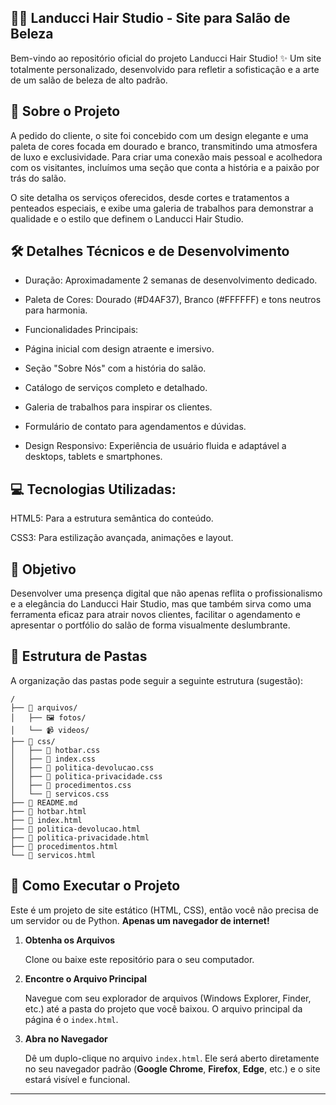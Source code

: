 ## 💇‍♀️ Landucci Hair Studio - Site para Salão de Beleza
Bem-vindo ao repositório oficial do projeto Landucci Hair Studio! ✨ Um site totalmente personalizado, desenvolvido para refletir a sofisticação e a arte de um salão de beleza de alto padrão.

## 🌟 Sobre o Projeto
A pedido do cliente, o site foi concebido com um design elegante e uma paleta de cores focada em dourado e branco, transmitindo uma atmosfera de luxo e exclusividade. Para criar uma conexão mais pessoal e acolhedora com os visitantes, incluímos uma seção que conta a história e a paixão por trás do salão.

O site detalha os serviços oferecidos, desde cortes e tratamentos a penteados especiais, e exibe uma galeria de trabalhos para demonstrar a qualidade e o estilo que definem o Landucci Hair Studio.

## 🛠️ Detalhes Técnicos e de Desenvolvimento
-  Duração: Aproximadamente 2 semanas de desenvolvimento dedicado.

-  Paleta de Cores: Dourado (#D4AF37), Branco (#FFFFFF) e tons neutros para harmonia.

-  Funcionalidades Principais:

-  Página inicial com design atraente e imersivo.

-  Seção "Sobre Nós" com a história do salão.

-  Catálogo de serviços completo e detalhado.

-  Galeria de trabalhos para inspirar os clientes.

- Formulário de contato para agendamentos e dúvidas.

-  Design Responsivo: Experiência de usuário fluida e adaptável a desktops, tablets e smartphones.
  
## 💻 Tecnologias Utilizadas:

HTML5: Para a estrutura semântica do conteúdo.

CSS3: Para estilização avançada, animações e layout.


## 🎯 Objetivo
Desenvolver uma presença digital que não apenas reflita o profissionalismo e a elegância do Landucci Hair Studio, mas que também sirva como uma ferramenta eficaz para atrair novos clientes, facilitar o agendamento e apresentar o portfólio do salão de forma visualmente deslumbrante.

## 📂 Estrutura de Pastas

A organização das pastas pode seguir a seguinte estrutura (sugestão):

```
/
├── 📁 arquivos/
│   ├── 🖼️ fotos/
│   └── 📹 videos/
├── 📁 css/
│   ├── 🎨 hotbar.css
│   ├── 🎨 index.css
│   ├── 🎨 politica-devolucao.css
│   ├── 🎨 politica-privacidade.css
│   ├── 🎨 procedimentos.css
│   └── 🎨 servicos.css
├── 📄 README.md
├── 📄 hotbar.html
├── 📄 index.html
├── 📄 politica-devolucao.html
├── 📄 politica-privacidade.html
├── 📄 procedimentos.html
└── 📄 servicos.html

```

## 🚀 Como Executar o Projeto

Este é um projeto de site estático (HTML, CSS), então você não precisa de um servidor ou de Python. **Apenas um navegador de internet!**

1.  **Obtenha os Arquivos**
    
    Clone ou baixe este repositório para o seu computador.
    
2.  **Encontre o Arquivo Principal**
    
    Navegue com seu explorador de arquivos (Windows Explorer, Finder, etc.) até a pasta do projeto que você baixou. O arquivo principal da página é o `index.html`.
    
3.  **Abra no Navegador**
    
    Dê um duplo-clique no arquivo `index.html`. Ele será aberto diretamente no seu navegador padrão (**Google Chrome**, **Firefox**, **Edge**, etc.) e o site estará visível e funcional.

---
